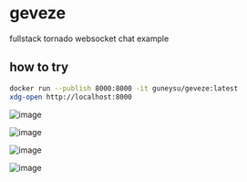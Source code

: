 # geveze
fullstack  tornado websocket chat example 

## how to try
```sh
docker run --publish 8000:8000 -it guneysu/geveze:latest
xdg-open http://localhost:8000
```

![image](https://cloud.githubusercontent.com/assets/949232/17839854/f2906a92-67fd-11e6-8c8f-ac11b01b4701.png)


![image](https://cloud.githubusercontent.com/assets/949232/17638528/3835787e-60f3-11e6-8b77-174d5e9dd4dd.png)


![image](https://cloud.githubusercontent.com/assets/949232/17638547/5b57b984-60f3-11e6-80ad-1e961a57365a.png)

![image](https://cloud.githubusercontent.com/assets/949232/17638564/8fe9cf98-60f3-11e6-9c87-5618cd9cef5b.png)
